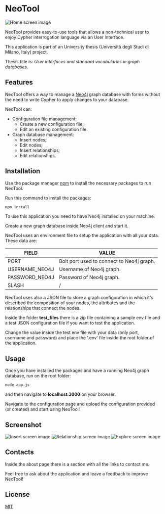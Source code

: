 # NeoTool

![Home screen image](https://imgur.com/5aY9Fzn.jpg)

NeoTool provides easy-to-use tools that allows a non-technical user to enjoy Cypher interrogation language via an User Interface.

This application is part of an University thesis (Università degli Studi di Milano, Italy) project.

Thesis title is: _User interfaces and standard vocabularies in graph databases_.

## Features

NeoTool offers a way to manage a [Neo4j](https://neo4j.com/) graph database with forms without the need to write Cypher to apply changes to your database.

NeoTool can:

- Configuration file management:
  - Create a new configuration file;
  - Edit an existing configuration file.
- Graph database management:
  - Insert nodes;
  - Edit nodes;
  - Insert relationships;
  - Edit relationships.

## Installation

Use the package manager [npm](https://www.npmjs.com/) to install the necessary packages to run NeoTool.

Run this command to install the packages:

```bash
npm install
```

To use this application you need to have Neo4j installed on your machine.

Create a new graph database inside Neo4j client and start it.

NeoTool uses an environment file to setup the application with all your data. These data are:

| FIELD          | VALUE                                     |
| -------------- | ----------------------------------------- |
| PORT           | Bolt port used to connect to Neo4j graph. |
| USERNAME_NEO4J | Username of Neo4j graph.                  |
| PASSWORD_NEO4J | Password of Neo4j graph.                  |
| SLASH          | /                                         |

NeoTool uses also a JSON file to store a graph configuration in which it's described the composition of your nodes, the attributes and the relationships that connect the nodes.

Inside the folder **test_files** there is a zip file containing a sample env file and a test JSON configuration file if you want to test the application.

Change the value inside the test env file with your data (only port, username and password) and place the '.env' file inside the root folder of the application.

## Usage

Once you have installed the packages and have a running Neo4j graph database, run on the root folder:

```bash
node app.js
```

and then navigate to **localhost:3000** on your browser.

Navigate to the configuration page and upload the configuration provided (or created) and start using NeoTool!

## Screenshot

![Insert screen image](https://imgur.com/xaQ2XR0.jpg)
![Relationship screen image](https://imgur.com/fzL98r0.jpg)
![Explore screen image](https://imgur.com/rXCvGJX.jpg)

## Contacts

Inside the about page there is a section with all the links to contact me.

Feel free to ask about the application and leave a feedback to improve NeoTool!

## License

[MIT](https://choosealicense.com/licenses/mit/)
